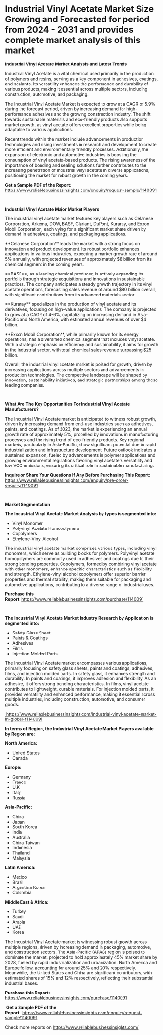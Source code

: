 <p><h1>Industrial Vinyl Acetate Market Size Growing and Forecasted for period from 2024 - 2031 and provides complete market analysis of this market</h1></p><p><strong>Industrial Vinyl Acetate Market Analysis and Latest Trends</strong></p>
<p><p>Industrial Vinyl Acetate is a vital chemical used primarily in the production of polymers and resins, serving as a key component in adhesives, coatings, and sealants. Its versatility enhances the performance and durability of various products, making it essential across multiple sectors, including construction, automotive, and packaging. </p><p>The Industrial Vinyl Acetate Market is expected to grow at a CAGR of 5.9% during the forecast period, driven by increasing demand for high-performance adhesives and the growing construction industry. The shift towards sustainable materials and eco-friendly products also supports market growth, as vinyl acetate offers excellent properties while being adaptable to various applications. </p><p>Recent trends within the market include advancements in production technologies and rising investments in research and development to create more efficient and environmentally friendly processes. Additionally, the expansion of electronic and automotive industries is boosting the consumption of vinyl acetate-based products. The rising awareness of the importance of bonding and sealing solutions further contributes to the increasing penetration of industrial vinyl acetate in diverse applications, positioning the market for robust growth in the coming years.</p></p>
<p><strong>Get a Sample PDF of the Report:&nbsp;</strong> <a href="https://www.reliablebusinessinsights.com/enquiry/request-sample/1140091?utm_campaign=1873&utm_medium=2&utm_source=Github&utm_content=ia&utm_term=28122024&utm_id=industrial-vinyl-acetate">https://www.reliablebusinessinsights.com/enquiry/request-sample/1140091</a></p>
<p>&nbsp;</p>
<p><strong>Industrial Vinyl Acetate Major Market Players</strong></p>
<p><p>The industrial vinyl acetate market features key players such as Celanese Corporation, Arkema, DOW, BASF, Clariant, DuPont, Kuraray, and Exxon Mobil Corporation, each vying for a significant market share driven by demand in adhesives, coatings, and packaging applications.</p><p>**Celanese Corporation** leads the market with a strong focus on innovation and product development. Its robust portfolio enhances applications in various industries, expecting a market growth rate of around 5% annually, with projected revenues of approximately $8 billion from its chemical segment in the coming years.</p><p>**BASF**, as a leading chemical producer, is actively expanding its portfolio through strategic acquisitions and innovations in sustainable practices. The company anticipates a steady growth trajectory in its vinyl acetate operations, forecasting sales revenue of around $80 billion overall, with significant contributions from its advanced materials sector.</p><p>**Kuraray** specializes in the production of vinyl acetate and its derivatives, focusing on high-value applications. The company is projected to grow at a CAGR of 4-6%, capitalizing on increasing demand in Asia-Pacific and North America, with estimated annual revenues of over $4 billion.</p><p>**Exxon Mobil Corporation**, while primarily known for its energy operations, has a diversified chemical segment that includes vinyl acetate. With a strategic emphasis on efficiency and sustainability, it aims for growth in the industrial sector, with total chemical sales revenue surpassing $25 billion.</p><p>Overall, the industrial vinyl acetate market is poised for growth, driven by increasing applications across multiple sectors and advancements in production technologies. The competitive landscape will be shaped by innovation, sustainability initiatives, and strategic partnerships among these leading companies.</p></p>
<p>&nbsp;</p>
<p><strong>What Are The Key Opportunities For Industrial Vinyl Acetate Manufacturers?</strong></p>
<p><p>The Industrial Vinyl Acetate market is anticipated to witness robust growth, driven by increasing demand from end-use industries such as adhesives, paints, and coatings. As of 2023, the market is experiencing an annual growth rate of approximately 5%, propelled by innovations in manufacturing processes and the rising trend of eco-friendly products. Key regional markets, particularly in Asia-Pacific, show significant potential due to rapid industrialization and infrastructure development. Future outlook indicates a sustained expansion, fueled by advancements in polymer applications and growing environmental regulations favoring vinyl acetate's versatility and low VOC emissions, ensuring its critical role in sustainable manufacturing.</p></p>
<p><strong>Inquire or Share Your Questions If Any Before Purchasing This Report:</strong> <a href="https://www.reliablebusinessinsights.com/enquiry/pre-order-enquiry/1140091?utm_campaign=1873&utm_medium=2&utm_source=Github&utm_content=ia&utm_term=28122024&utm_id=industrial-vinyl-acetate">https://www.reliablebusinessinsights.com/enquiry/pre-order-enquiry/1140091</a></p>
<p>&nbsp;</p>
<p><strong>Market Segmentation</strong></p>
<p><strong>The Industrial Vinyl Acetate Market Analysis by types is segmented into:</strong></p>
<p><ul><li>Vinyl Monomer</li><li>Polyvinyl Acetate Homopolymers</li><li>Copolymers</li><li>Ethylene-Vinyl Alcohol</li></ul></p>
<p><p>The industrial vinyl acetate market comprises various types, including vinyl monomers, which serve as building blocks for polymers. Polyvinyl acetate homopolymers are commonly used in adhesives and coatings due to their strong bonding properties. Copolymers, formed by combining vinyl acetate with other monomers, enhance specific characteristics such as flexibility and strength. Ethylene-vinyl alcohol copolymers offer superior barrier properties and thermal stability, making them suitable for packaging and automotive applications, contributing to a diverse range of industrial uses.</p></p>
<p><strong>Purchase this Report:&nbsp;</strong><a href="https://www.reliablebusinessinsights.com/purchase/1140091?utm_campaign=1873&utm_medium=2&utm_source=Github&utm_content=ia&utm_term=28122024&utm_id=industrial-vinyl-acetate">https://www.reliablebusinessinsights.com/purchase/1140091</a></p>
<p>&nbsp;</p>
<p><strong>The Industrial Vinyl Acetate Market Industry Research by Application is segmented into:</strong></p>
<p><ul><li>Safety Glass Sheet</li><li>Paints & Coatings</li><li>Adhesives</li><li>Films</li><li>Injection Molded Parts</li></ul></p>
<p><p>The Industrial Vinyl Acetate market encompasses various applications, primarily focusing on safety glass sheets, paints and coatings, adhesives, films, and injection molded parts. In safety glass, it enhances strength and durability. In paints and coatings, it improves adhesion and flexibility. As an adhesive, it offers strong bonding characteristics. In films, vinyl acetate contributes to lightweight, durable materials. For injection molded parts, it provides versatility and enhanced performance, making it essential across multiple industries, including construction, automotive, and consumer goods.</p></p>
<p><a href="https://www.reliablebusinessinsights.com/industrial-vinyl-acetate-market-in-global-r1140091?utm_campaign=1873&utm_medium=2&utm_source=Github&utm_content=ia&utm_term=28122024&utm_id=industrial-vinyl-acetate">&nbsp;https://www.reliablebusinessinsights.com/industrial-vinyl-acetate-market-in-global-r1140091</a></p>
<p><strong>In terms of Region, the Industrial Vinyl Acetate Market Players available by Region are:</strong></p>
<p>
    <p> <strong> North America: </strong>
        <ul>
            <li>United States</li>
            <li>Canada</li>
        </ul>
        </p> 
    <p> <strong> Europe: </strong>
        <ul>
            <li>Germany</li>
            <li>France</li>
            <li>U.K.</li>
            <li>Italy</li>
            <li>Russia</li>
        </ul>
        </p> 
    <p> <strong> Asia-Pacific: </strong>
        <ul>
            <li>China</li>
            <li>Japan</li>
            <li>South Korea</li>
            <li>India</li>
            <li>Australia</li>
            <li>China Taiwan</li>
            <li>Indonesia</li>
            <li>Thailand</li>
            <li>Malaysia</li>
        </ul>
        </p> 
    <p> <strong> Latin America: </strong>
        <ul>
            <li>Mexico</li>
            <li>Brazil</li>
            <li>Argentina Korea</li>
            <li>Colombia</li>
        </ul>
        </p> 
    <p> <strong> Middle East & Africa: </strong>
        <ul>
            <li>Turkey</li>
            <li>Saudi</li>
            <li>Arabia</li>
            <li>UAE</li>
            <li>Korea</li>
        </ul>
    </p>
    </p>
<p><p>The Industrial Vinyl Acetate market is witnessing robust growth across multiple regions, driven by increasing demand in packaging, automotive, and construction sectors. The Asia-Pacific (APAC) region is poised to dominate the market, projected to hold approximately 45% market share by 2028, fueled by rapid industrialization and urbanization. North America and Europe follow, accounting for around 25% and 20% respectively. Meanwhile, the United States and China are significant contributors, with estimated shares of 15% and 12% respectively, reflecting their substantial industrial bases.</p></p>
<p><strong>Purchase this Report: </strong><a href="https://www.reliablebusinessinsights.com/purchase/1140091?utm_campaign=1873&utm_medium=2&utm_source=Github&utm_content=ia&utm_term=28122024&utm_id=industrial-vinyl-acetate">https://www.reliablebusinessinsights.com/purchase/1140091</a></p>
<p>&nbsp;<strong>Get a Sample PDF of the Report:&nbsp;&nbsp;</strong><a href="https://www.reliablebusinessinsights.com/enquiry/request-sample/1140091?utm_campaign=1873&utm_medium=2&utm_source=Github&utm_content=ia&utm_term=28122024&utm_id=industrial-vinyl-acetate">https://www.reliablebusinessinsights.com/enquiry/request-sample/1140091</a></p>
<p><strong></strong></p>
<p>Check more reports on <a href="https://www.reliablebusinessinsights.com/?utm_campaign=1873&utm_medium=2&utm_source=Github&utm_content=ia&utm_term=28122024&utm_id=industrial-vinyl-acetate">https://www.reliablebusinessinsights.com/</a></p>